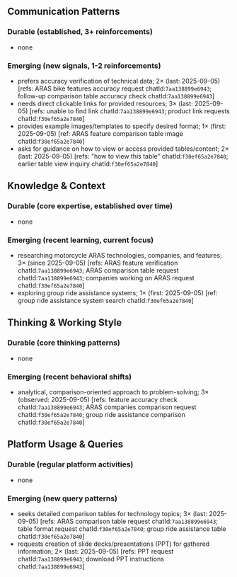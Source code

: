 ## Communication Patterns
### Durable (established, 3+ reinforcements)
- none

### Emerging (new signals, 1-2 reinforcements)
- prefers accuracy verification of technical data; 2× (last: 2025-09-05) [refs: ARAS bike features accuracy request chatId:`7aa138899e6943`; follow-up comparison table accuracy check chatId:`7aa138899e6943`]
- needs direct clickable links for provided resources; 3× (last: 2025-09-05) [refs: unable to find link chatId:`7aa138899e6943`; product link requests chatId:`f30ef65a2e7840`]
- provides example images/templates to specify desired format; 1× (first: 2025-09-05) [ref: ARAS feature comparison table image chatId:`f30ef65a2e7840`]
- asks for guidance on how to view or access provided tables/content; 2× (last: 2025-09-05) [refs: "how to view this table" chatId:`f30ef65a2e7840`; earlier table view inquiry chatId:`f30ef65a2e7840`]

## Knowledge & Context
### Durable (core expertise, established over time)
- none

### Emerging (recent learning, current focus)
- researching motorcycle ARAS technologies, companies, and features; 3× (since 2025-09-05) [refs: ARAS feature verification chatId:`7aa138899e6943`; ARAS comparison table request chatId:`7aa138899e6943`; companies working on ARAS request chatId:`f30ef65a2e7840`]
- exploring group ride assistance systems; 1× (first: 2025-09-05) [ref: group ride assistance system search chatId:`f30ef65a2e7840`]

## Thinking & Working Style
### Durable (core thinking patterns)
- none

### Emerging (recent behavioral shifts)
- analytical, comparison-oriented approach to problem-solving; 3× (observed: 2025-09-05) [refs: feature accuracy check chatId:`7aa138899e6943`; ARAS companies comparison request chatId:`f30ef65a2e7840`; group ride assistance comparison chatId:`f30ef65a2e7840`]

## Platform Usage & Queries
### Durable (regular platform activities)
- none

### Emerging (new query patterns)
- seeks detailed comparison tables for technology topics; 3× (last: 2025-09-05) [refs: ARAS comparison table request chatId:`7aa138899e6943`; table format request chatId:`f30ef65a2e7840`; group ride assistance table chatId:`f30ef65a2e7840`]
- requests creation of slide decks/presentations (PPT) for gathered information; 2× (last: 2025-09-05) [refs: PPT request chatId:`7aa138899e6943`; download PPT instructions chatId:`7aa138899e6943`]